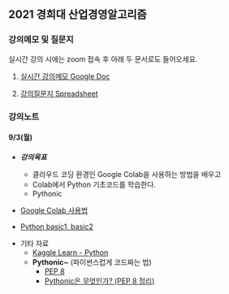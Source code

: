 ## 2021 경희대 산업경영알고리즘

### 강의메모 및 질문지

실시간 강의 시에는 zoom 접속 후 아래 두 문서로도 들어오세요.

1. [실시간 강의메모 Google Doc](https://docs.google.com/document/d/1W5Xdrc8U26Q6rryIAS_o5lQIotwaeok0myewZpaVfqk)

2. [강의질문지 Spreadsheet](https://docs.google.com/spreadsheets/d/1V7jakZjPTKyLyQIzT8Re8GIwJVlU-Qks4fhPR3VhbVI)


### 강의노트

#### 9/3(월)

* ___강의목표___
  - 클라우드 코딩 환경인 Google Colab을 사용하는 방법을 배우고
  - Colab에서 Python 기초코드를 학습한다.
  - Pythonic

* [Google Colab 사용법](https://docs.google.com/document/d/1dNI-H5wLt23CE1kA0C7XHus5Z04WcYLFdqRtiKh4sfQ/edit)

* [Python basic1, basic2](https://github.com/jjyjung/python)

+ 기타 자료
  - [Kaggle Learn - Python](https://www.kaggle.com/learn/python)
  - __Pythonic~__ (파이썬스럽게 코드짜는 법)
    * [PEP 8](https://www.python.org/dev/peps/pep-0008/)
     + [Pythonic은 무엇인가? (PEP 8 정리)](https://codechacha.com/ko/pythonic-and-pep8/)
